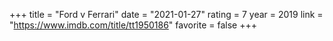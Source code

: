+++
title = "Ford v Ferrari"
date = "2021-01-27"
rating = 7
year = 2019
link = "https://www.imdb.com/title/tt1950186"
favorite = false
+++

